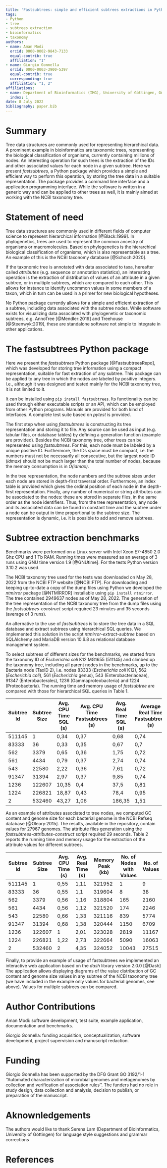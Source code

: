 ```yaml
---
title: 'Fastsubtrees: simple and efficient subtrees extractions in Python with applications to NCBI taxonomy'
tags:
- Python
- tree
- subtrees extraction
- bioinformatics
- taxonomy
authors:
- name: Aman Modi
  orcid: 0000-0002-9843-7133
  equal-contrib: true
  affiliation: "1"
- name: Giorgio Gonnella
  orcid: 0000-0003-3900-5397
  equal-contrib: true
  corresponding: true
  affiliation: "1, 2"
affiliations:
- name: Department of Bioinformatics (IMG), University of Göttingen, Göttingen, Germany
  index: 1
date: 8 July 2022
bibliography: paper.bib
---
```


# Summary

Tree data structures are commonly used for representing hierarchical data. A
prominent example in bioinformatics are taxonomic trees, representing the
biological classification of organisms, currently containing millions of nodes.
An interesting operation for such trees is the extraction of the IDs and other
associated values for each node in a given subtree.
Here we present _fastsubtrees_, a Python package which provides a simple and
efficient way to perform this operation, by storing the tree data in a suitable
representation. The package provides a command line interface and a
application programming interface. While the software is written in a generic
way and can be applied to other trees as well, it is mainly aimed at working
with the NCBI taxonomy tree.

# Statement of need

Tree data structures are commonly used in different fields of computer science
to represent hierarchical information [@Black:1999]. In
phylogenetics, trees are used to represent the common ancestry of
organisms or macromolecules. Based on phylogenetics is the hierarchical
biological classification of organisms, which is also representable
as a tree. An example of this
is the NCBI taxonomy database [@Schoch:2020].

If the taxonomic tree
is annotated with data associated to taxa, hereafter called _attributes_
(e.g. sequence or annotation statistics), an interesting operation is the
extraction of distribution of values of an attribute in a given subtree, or
in multiple subtrees, which are compared to each other.
This allows for instance to identify uncommon values in some members of a taxon,
which in turn can be used in a primer for new biological hypotheses.

No Python package currently allows for a simple and efficient extraction of a
subtree, including data associated with the subtree nodes.
While software exists for visualizing data associated with phylogenetic
or taxonomic subtrees, e.g. AnnoTree [@Mendler:2019] and Treehouse
[@Steenwyk:2019], these are standalone software not simple
to integrate in other applications.

# The fastsubtrees Python package

Here we present the  _fastsubtrees_ Python package [@FastsubtreesRepo], which was developed
for storing tree information using a compact representation,
suitable for fast extraction of any subtree.
This package can be applied to any tree in which the nodes
are labeled by positive integers. I.e., although it was designed and
tested mainly for the NCBI taxonomy tree, it is not limited to it.

It can be installed using ``pip install fastsubtrees``. Its
functionality can be used through either executable scripts or an API, which
can be employed from other Python programs.
Manuals are provided for both
kind of interfaces. A complete test suite based on _pytest_ is provided.

The first step when using _fastsubtrees_ is constructing its tree
representation and storing it to file. Any source can be used as input (e.g. tabular files, or
database tables) by defining a generation function (example are provided).
Besides the NCBI taxonomy tree, other trees can be represented using
_fastsubtrees_. For this, each node must be labeled by a unique positive ID.
Furthermore, the IDs space
must be compact, i.e. the numbers must not be necessarily all consecutive, but the
largest node ID (_idmax_) should not be much larger than the total number of
nodes, because the memory consumption is in _O(idmax)_.

In the tree representation, the node numbers and the subtree sizes under each
node are stored in depth-first traversal order.  Furthermore, an index table is
provided which gives the ordinal position of each node in the depth-first
representation.  Finally, any number of numerical or string attributes can be
associated to the nodes: these are stored in separate files, in the same order
as the node identifiers.  Thus, from the tree representation, any node and its
associated data can be found in constant time and the subtree under a node can
be output in time proportional to the subtree size. The representation is
dynamic, i.e. it is possible to add and remove subtrees.

# Subtree extraction benchmarks

Benchmarks were performed on a Linux server with Intel Xeon E7-4850 2.0 Ghz
CPU and 1 Tb RAM. Running times were measured as an average of 3 runs using
GNU time version 1.9 [@GNUtime].
For the tests Python version 3.10.2 was used.

The NCBI taxonomy tree used for the tests was downloaded on May 28, 2022
from the NCBI FTP website [@NCBI:FTP].
For downloading and keeping up-to-date a copy of the dump files using Python
we developed the _ntmirror_ package
[@NTMIRROR] installable using ``pip install ntmirror``.
The tree contained 2949637 nodes as of May 28, 2022. The generation of the tree
representation of the NCBI taxonomy tree from the dump files
using the _fastsubtrees-construct_ script required
23 minutes and 35 seconds (average of 3 runs).

An alternative to the use of _fastsubtrees_ is to store the tree data in a SQL
database and extract subtrees using hierarchical SQL queries. We implemented
this solution in the script _ntmirror-extract-subtree_
based on SQLAlchemy and MariaDB version 10.6.8
as relational database management system.

To select subtrees of different sizes for the benchmarks, we started from the
taxonomy ID of _Escherichia coli_ K12 MG1655 (511145) and climbed up the
taxonomy tree, including all parent nodes in the benchmarks, up to the Bacteria
node (TaxID 2), i.e. nodes 83333 (_Escherichia coli_ K12),
562 (_Escherichia coli_), 561 (_Escherichia_ genus), 543 (Enterobacteriaceae),
91347 (Enterobacterales), 1236 (Gammaproteobacteria) and 1224 (Proteobacteria).
The running time and memory usage of _fastsubtree_ are compared with those for
hierarchical SQL queries in Table 1.

| Subtree Id | Subtree Size | Avg. CPU Time SQL (s) | Avg. CPU Time Fastsubtrees (s) | Avg. Real Time SQL (s) | Average Real Time Fastsubtrees (s) | Memory Peak SQL (kb) | Memory Peak Fastsubtrees (kb) |
|------------|--------------|-----------------------------------|--------------------------------------------|--------------------|--------------------------------|-----------------|--------------------------|
| 511145     | 1            | 0,34                              | 0,37                                       | 0,68               | 0,74                           | 33184           | 159340                   |
| 83333      | 36           | 0,33                              | 0,35                                       | 0,67               | 0,7                            | 33236           | 159920                   |
| 562        | 3379         | 0,65                              | 0,36                                       | 1,75               | 0,72                           | 41772           | 156916                   |
| 561        | 4434         | 0,79                              | 0,37                                       | 2,74               | 0,74                           | 44052           | 158940                   |
| 543        | 22580        | 2,22                              | 0,36                                       | 7,61               | 0,72                           | 90012           | 157884                   |
| 91347      | 31394        | 2,97                              | 0,37                                       | 9,85               | 0,74                           | 111576          | 159396                   |
| 1236       | 122607       | 10,35                             | 0,4                                        | 37,5               | 0,81                           | 341864          | 163800                   |
| 1224       | 226821       | 18,87                             | 0,43                                       | 78,4               | 0,95                           | 605384          | 165136                   |
| 2          | 532460       | 43,27                             | 1,06                                       | 186,35             | 1,51                           | 1372496         | 174780                   |

As an example of attributes associated to tree nodes, we computed GC content and genome size for each bacterial
genome in the NCBI Refseq database [@Oleary:2015]. The results, available
in the repository, contain values for 27967 genomes.
The attribute files generation using the
_fastsubtrees-attributes-construct_ script required 29 seconds.
Table 2 reports the running time and memory usage for the extraction
of the attribute values for different subtrees.

| Subtree Id | Subtree Size | Avg. CPU Time (s) | Avg. Real Time (s) | Memory Peak (kb) | No. of Nodes with Values | No. of Values |
|------------|--------------|-------------------------------|----------------|-------------|--------------------------|---------------|
| 511145     | 1            | 0,55                          | 1,11           | 321952      | 1                        | 9             |
| 83333      | 36           | 0,55                          | 1,1            | 319604      | 8                        | 38            |
| 562        | 3379         | 0,56                          | 1,16           | 318804      | 165                      | 2160          |
| 561        | 4434         | 0,56                          | 1,12           | 321520      | 174                      | 2246          |
| 543        | 22580        | 0,66                          | 1,33           | 321116      | 839                      | 5774          |
| 91347      | 31394        | 0,68                          | 1,38           | 320444      | 1150                     | 6709          |
| 1236       | 122607       | 1                             | 2,01           | 323028      | 2819                     | 11167         |
| 1224       | 226821       | 1,22                          | 2,73           | 322664      | 5090                     | 16063         |
| 2          | 532460       | 2                             | 4,35           | 324052      | 10043                    | 27515         |

Finally, to provide an example of usage of fastsubtrees we implemented an interactive
web application based on the _dash_ library version 2.0.0 [@Dash]
The application allows displaying diagrams of the
value distribution of GC content and genome size values in any subtree of the
NCBI taxonomy tree (we have included in the example only values for
bacterial genomes, see above). Values for multiple subtrees can be compared.

# Author Contributions

Aman Modi: software development, test suite, example application,
documentation and benchmarks.

Giorgio Gonnella: funding acquisition, conceptualization,
software development, project supervision and manuscript redaction.

# Funding

Giorgio Gonnella has been supported by the DFG Grant GO 3192/1-1 ‘‘Automated
characterization of microbial genomes and metagenomes by collection and
verification of association rules’’. The funders had no role in study design,
data collection and analysis, decision to publish, or preparation of the
manuscript.

# Aknownledgements

The authors would like to thank Serena Lam (Department of Bioinformatics,
University of Göttingen) for language style suggestions and grammar corrections

# References
